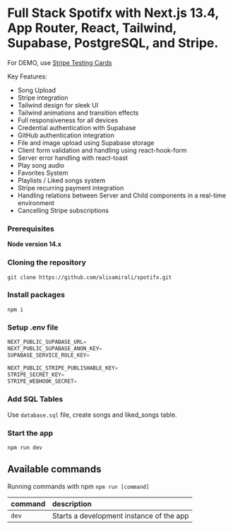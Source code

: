# Full Stack Spotifx with Next.js 13.4, App Router, React, Tailwind, Supabase, PostgreSQL, and Stripe.

For DEMO, use [Stripe Testing Cards](https://stripe.com/docs/testing)

Key Features:

- Song Upload
- Stripe integration
- Tailwind design for sleek UI
- Tailwind animations and transition effects
- Full responsiveness for all devices
- Credential authentication with Supabase
- GitHub authentication integration
- File and image upload using Supabase storage
- Client form validation and handling using react-hook-form
- Server error handling with react-toast
- Play song audio
- Favorites System
- Playlists / Liked songs system
- Stripe recurring payment integration
- Handling relations between Server and Child components in a real-time environment
- Cancelling Stripe subscriptions

### Prerequisites

**Node version 14.x**

### Cloning the repository

```shell
git clone https://github.com/alisamirali/spotifx.git
```

### Install packages

```shell
npm i
```

### Setup .env file

```js
NEXT_PUBLIC_SUPABASE_URL=
NEXT_PUBLIC_SUPABASE_ANON_KEY=
SUPABASE_SERVICE_ROLE_KEY=

NEXT_PUBLIC_STRIPE_PUBLISHABLE_KEY=
STRIPE_SECRET_KEY=
STRIPE_WEBHOOK_SECRET=
```

### Add SQL Tables

Use `database.sql` file, create songs and liked_songs table.

### Start the app

```shell
npm run dev
```

## Available commands

Running commands with npm `npm run [command]`

| command | description                              |
| :------ | :--------------------------------------- |
| `dev`   | Starts a development instance of the app |
